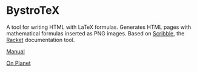 BystroTeX
=========

A tool for writing HTML with LaTeX formulas. Generates HTML pages with mathematical formulas inserted as PNG images. 
Based on [Scribble](http://docs.racket-lang.org/scribble/), the [Racket](http://racket-lang.org/) documentation tool. 

[Manual](http://andreimikhailov.com/slides/bystroTeX/slides-manual/index.html)

[On Planet](http://planet.racket-lang.org/display.ss?package=bystroTeX.plt&owner=amkhlv)

